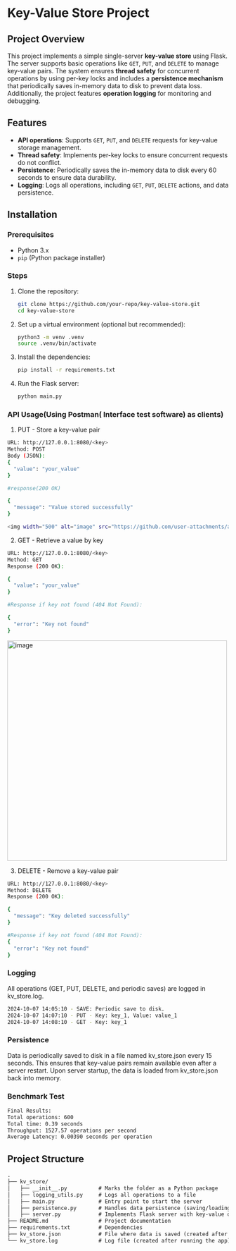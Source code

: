 # Key-Value Store Project

## Project Overview
This project implements a simple single-server **key-value store** using Flask. The server supports basic operations like `GET`, `PUT`, and `DELETE` to manage key-value pairs. The system ensures **thread safety** for concurrent operations by using per-key locks and includes a **persistence mechanism** that periodically saves in-memory data to disk to prevent data loss. Additionally, the project features **operation logging** for monitoring and debugging.

## Features
- **API operations**: Supports `GET`, `PUT`, and `DELETE` requests for key-value storage management.
- **Thread safety**: Implements per-key locks to ensure concurrent requests do not conflict.
- **Persistence**: Periodically saves the in-memory data to disk every 60 seconds to ensure data durability.
- **Logging**: Logs all operations, including `GET`, `PUT`, `DELETE` actions, and data persistence.

## Installation

### Prerequisites
- Python 3.x
- `pip` (Python package installer)

### Steps
1. Clone the repository:
   ```bash
   git clone https://github.com/your-repo/key-value-store.git
   cd key-value-store
   ```
2. Set up a virtual environment (optional but recommended):
    ```bash
    python3 -m venv .venv
    source .venv/bin/activate
    
    ```
3. Install the dependencies:
   ```bash
   pip install -r requirements.txt

   ```
   
4. Run the Flask server:
   ```bash
   python main.py
   ```
   
   
### API Usage(Using Postman( Interface test software) as clients)
1. PUT - Store a key-value pair

```bash
URL: http://127.0.0.1:8080/<key>
Method: POST
Body (JSON):
{
  "value": "your_value"
}

#response(200 OK)

{
  "message": "Value stored successfully"
}

<img width="500" alt="image" src="https://github.com/user-attachments/assets/b1c2d71a-eeb7-4bde-a99f-9c6a9fc7ca05">


```
2. GET - Retrieve a value by key
```bash
URL: http://127.0.0.1:8080/<key>
Method: GET
Response (200 OK):

{
  "value": "your_value"
}

#Response if key not found (404 Not Found):

{
  "error": "Key not found"
}

```
<img width="500" alt="image" src="https://github.com/user-attachments/assets/be2c04c5-063a-4ab5-aec7-12552037e346">

3. DELETE - Remove a key-value pair

```bash
URL: http://127.0.0.1:8080/<key>
Method: DELETE
Response (200 OK):

{
  "message": "Key deleted successfully"
}

#Response if key not found (404 Not Found):
{
  "error": "Key not found"
}


```

### Logging
All operations (GET, PUT, DELETE, and periodic saves) are logged in kv_store.log.
```bash
2024-10-07 14:05:10 - SAVE: Periodic save to disk.
2024-10-07 14:07:10 - PUT - Key: key_1, Value: value_1
2024-10-07 14:08:10 - GET - Key: key_1

```

### Persistence
Data is periodically saved to disk in a file named kv_store.json every 15 seconds. This ensures that key-value pairs remain available even after a server restart.
Upon server startup, the data is loaded from kv_store.json back into memory.

### Benchmark Test
```bash
Final Results:
Total operations: 600
Total time: 0.39 seconds
Throughput: 1527.57 operations per second
Average Latency: 0.00390 seconds per operation

```

## Project Structure
```markdown
.
├── kv_store/
│   ├── __init__.py          # Marks the folder as a Python package
│   ├── logging_utils.py     # Logs all operations to a file
│   ├── main.py              # Entry point to start the server
│   ├── persistence.py       # Handles data persistence (saving/loading)
│   ├── server.py            # Implements Flask server with key-value operations
├── README.md                # Project documentation
├── requirements.txt         # Dependencies
├── kv_store.json            # File where data is saved (created after running the app)
└── kv_store.log             # Log file (created after running the app)

```

